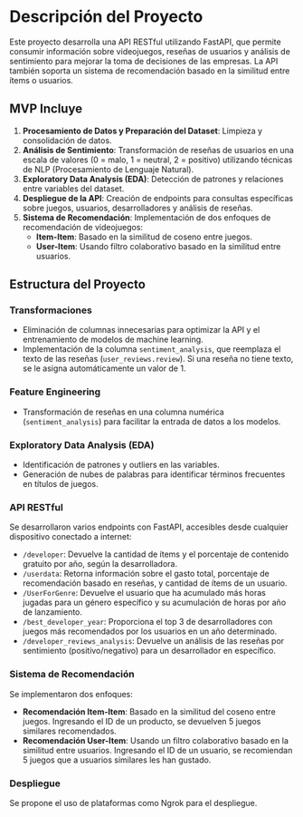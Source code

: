 # Descripción del Proyecto

Este proyecto desarrolla una API RESTful utilizando FastAPI, que permite consumir información sobre videojuegos, reseñas de usuarios y análisis de sentimiento para mejorar la toma de decisiones de las empresas. La API también soporta un sistema de recomendación basado en la similitud entre ítems o usuarios.

## MVP Incluye

1. **Procesamiento de Datos y Preparación del Dataset**: Limpieza y consolidación de datos.
2. **Análisis de Sentimiento**: Transformación de reseñas de usuarios en una escala de valores (0 = malo, 1 = neutral, 2 = positivo) utilizando técnicas de NLP (Procesamiento de Lenguaje Natural).
3. **Exploratory Data Analysis (EDA)**: Detección de patrones y relaciones entre variables del dataset.
4. **Despliegue de la API**: Creación de endpoints para consultas específicas sobre juegos, usuarios, desarrolladores y análisis de reseñas.
5. **Sistema de Recomendación**: Implementación de dos enfoques de recomendación de videojuegos: 
   - **Item-Item**: Basado en la similitud de coseno entre juegos.
   - **User-Item**: Usando filtro colaborativo basado en la similitud entre usuarios.

## Estructura del Proyecto

### Transformaciones
- Eliminación de columnas innecesarias para optimizar la API y el entrenamiento de modelos de machine learning.
- Implementación de la columna `sentiment_analysis`, que reemplaza el texto de las reseñas (`user_reviews.review`). Si una reseña no tiene texto, se le asigna automáticamente un valor de 1.

### Feature Engineering
- Transformación de reseñas en una columna numérica (`sentiment_analysis`) para facilitar la entrada de datos a los modelos.

### Exploratory Data Analysis (EDA)
- Identificación de patrones y outliers en las variables.
- Generación de nubes de palabras para identificar términos frecuentes en títulos de juegos.

### API RESTful
Se desarrollaron varios endpoints con FastAPI, accesibles desde cualquier dispositivo conectado a internet:
- `/developer`: Devuelve la cantidad de ítems y el porcentaje de contenido gratuito por año, según la desarrolladora.
- `/userdata`: Retorna información sobre el gasto total, porcentaje de recomendación basado en reseñas, y cantidad de ítems de un usuario.
- `/UserForGenre`: Devuelve el usuario que ha acumulado más horas jugadas para un género específico y su acumulación de horas por año de lanzamiento.
- `/best_developer_year`: Proporciona el top 3 de desarrolladores con juegos más recomendados por los usuarios en un año determinado.
- `/developer_reviews_analysis`: Devuelve un análisis de las reseñas por sentimiento (positivo/negativo) para un desarrollador en específico.

### Sistema de Recomendación
Se implementaron dos enfoques:
- **Recomendación Item-Item**: Basado en la similitud del coseno entre juegos. Ingresando el ID de un producto, se devuelven 5 juegos similares recomendados.
- **Recomendación User-Item**: Usando un filtro colaborativo basado en la similitud entre usuarios. Ingresando el ID de un usuario, se recomiendan 5 juegos que a usuarios similares les han gustado.

### Despliegue
Se propone el uso de plataformas como Ngrok para el despliegue.
